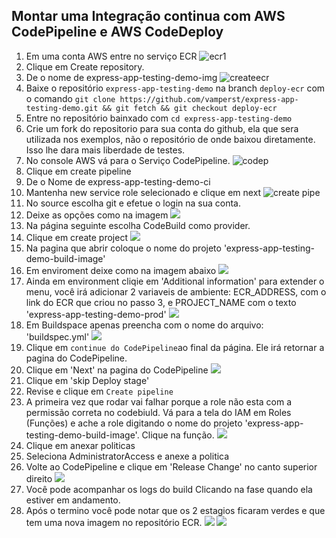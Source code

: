 ## Montar uma Integração continua com AWS CodePipeline e AWS CodeDeploy

1. Em uma conta AWS entre no serviço ECR
   ![ecr1](images/ecr1.png)
2. Clique em Create repository.
3. De o nome de express-app-testing-demo-img
   ![createecr](images/createecr.png)
4. Baixe o repositório `express-app-testing-demo` na branch `deploy-ecr` com o comando `git clone https://github.com/vamperst/express-app-testing-demo.git && git fetch && git checkout deploy-ecr`
5. Entre no repositório bainxado com `cd express-app-testing-demo`
6. Crie um fork do repositorio para sua conta do github, ela que sera utilizada nos exemplos, não o repositório de onde baixou diretamente. Isso lhe dara mais liberdade de testes.
7. No console AWS vá para o Serviço CodePipeline.
   ![codep](images/painelcodepipeline.png)
8. Clique em create pipeline
9. De o Nome de express-app-testing-demo-ci
10. Mantenha new service role selecionado e clique em next
    ![create pipe](images/createpipe1.png)
11. No source escolha git e efetue o login na sua conta.
12. Deixe as opções como na imagem
    ![](images/createpipe2.png)
13. Na página seguinte escolha CodeBuild como provider.
14. Clique em create project
    ![](images/createpipe3.png)
15. Na pagina que abrir coloque o nome do projeto 'express-app-testing-demo-build-image'
16. Em enviroment deixe como na imagem abaixo
    ![](images/createenvbuild1.png)
17. Ainda em environment cliqie em 'Additional information' para extender o menu, você irá adicionar 2 variaveis de ambiente: ECR_ADDRESS, com o link do ECR que criou no passo 3, e PROJECT_NAME com o texto 'express-app-testing-demo-prod'
    ![](images/createenvbuild2.png)
18. Em Buildspace apenas preencha com o nome do arquivo: 'buildspec.yml'
    ![](images/createbuild3.png)
19. Clique em `continue do CodePipeline`ao final da página. Ele irá retornar a pagina do CodePipeline.
20. Clique em 'Next' na pagina do CodePipeline
    ![](images/createpipe4.png)
21. Clique em 'skip Deploy stage'
22. Revise e clique em `Create pipeline`
23. A primeira vez que rodar vai falhar porque a role não esta com a permissão correta no codebiuld. Vá para a tela do IAM em Roles (Funções) e ache a role digitando o nome do projeto 'express-app-testing-demo-build-image'. Clique na função.
    ![](images/IamRoleBuild.png)
24. Clique em anexar politicas
25. Seleciona AdministratorAccess e anexe a politica
26. Volte ao CodePipeline e clique em 'Release Change' no canto superior direito
    ![](images/releaseChange.png)
27. Você pode acompanhar os logs do build Clicando na fase quando ela estiver em andamento.
28. Após o termino você pode notar que os 2 estagios ficaram verdes e que tem uma nova imagem no repositório ECR.
    ![](images/greensucess.png)
    ![](images/ecr2.png)
    
